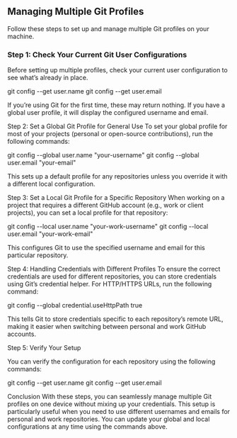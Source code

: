 ## Managing Multiple Git Profiles

Follow these steps to set up and manage multiple Git profiles on your machine.

### Step 1: Check Your Current Git User Configurations

Before setting up multiple profiles, check your current user configuration to see what’s already in place.

git config --get user.name
git config --get user.email

If you’re using Git for the first time, these may return nothing. If you have a global user profile, it will display the configured username and email.

Step 2: Set a Global Git Profile for General Use
To set your global profile for most of your projects (personal or open-source contributions), run the following commands:

git config --global user.name "your-username"
git config --global user.email "your-email"

This sets up a default profile for any repositories unless you override it with a different local configuration.

Step 3: Set a Local Git Profile for a Specific Repository
When working on a project that requires a different GitHub account (e.g., work or client projects), you can set a local profile for that repository:

git config --local user.name "your-work-username"
git config --local user.email "your-work-email"

This configures Git to use the specified username and email for this particular repository.

Step 4: Handling Credentials with Different Profiles
To ensure the correct credentials are used for different repositories, you can store credentials using Git’s credential helper. For HTTP/HTTPS URLs, run the following command:

git config --global credential.useHttpPath true

This tells Git to store credentials specific to each repository’s remote URL, making it easier when switching between personal and work GitHub accounts.

Step 5: Verify Your Setup

You can verify the configuration for each repository using the following commands:

git config --get user.name
git config --get user.email

Conclusion
With these steps, you can seamlessly manage multiple Git profiles on one device without mixing up your credentials. This setup is particularly useful when you need to use different usernames and emails for personal and work repositories.
You can update your global and local configurations at any time using the commands above.
